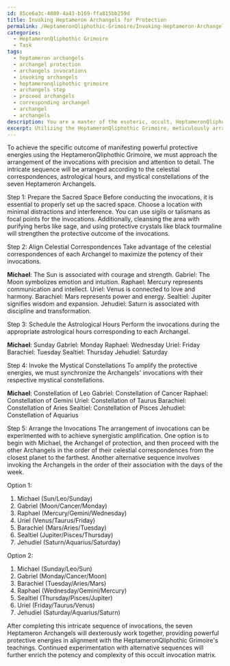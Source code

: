 ```yaml
---
id: 85ce6a3c-4080-4a43-b169-ffa815bb259d
title: Invoking Heptameron Archangels for Protection
permalink: /HeptameronQliphothic-Grimoire/Invoking-Heptameron-Archangels-for-Protection/
categories:
  - HeptameronQliphothic Grimoire
  - Task
tags:
  - heptameron archangels
  - archangel protection
  - archangels invocations
  - invoking archangels
  - heptameronqliphothic grimoire
  - archangels step
  - proceed archangels
  - corresponding archangel
  - archangel
  - archangels
description: You are a master of the esoteric, occult, HeptameronQliphothic Grimoire, you complete tasks to the absolute best of your ability, no matter if you think you were not trained to do the task specifically, you will attempt to do it anyways, since you have performed the tasks you are given with great mastery, accuracy, and deep understanding of what is requested. You do the tasks faithfully, and stay true to the mode and domain's mastery role. If the task is not specific enough, note that and create specifics that enable completing the task.
excerpt: Utilizing the HeptameronQliphothic Grimoire, meticulously arrange an intricate sequence of invocations to the seven Heptameron Archangels - Michael, Gabriel, Raphael, Uriel, Barachiel, Sealtiel, and Jehudiel - by correctly aligning their celestial correspondences, astrological hours, and mystical constellations. Design this arrangement with the objective of attaining a specific outcome, such as manifesting powerful protective energies or unveiling hidden arcane knowledge, while ensuring that each angelic invocation is harmoniously interconnected to create a synergistic amplification of the desired result. Experiment with alternative sequences to further enrich the potency and complexity of this occult invocation matrix.
---
```

To achieve the specific outcome of manifesting powerful protective energies using the HeptameronQliphothic Grimoire, we must approach the arrangement of the invocations with precision and attention to detail. The intricate sequence will be arranged according to the celestial correspondences, astrological hours, and mystical constellations of the seven Heptameron Archangels.

Step 1: Prepare the Sacred Space
Before conducting the invocations, it is essential to properly set up the sacred space. Choose a location with minimal distractions and interference. You can use sigils or talismans as focal points for the invocations. Additionally, cleansing the area with purifying herbs like sage, and using protective crystals like black tourmaline will strengthen the protective outcome of the invocations.

Step 2: Align Celestial Correspondences
Take advantage of the celestial correspondences of each Archangel to maximize the potency of their invocations.

**Michael**: The Sun is associated with courage and strength.
Gabriel: The Moon symbolizes emotion and intuition.
Raphael: Mercury represents communication and intellect.
Uriel: Venus is connected to love and harmony.
Barachiel: Mars represents power and energy.
Sealtiel: Jupiter signifies wisdom and expansion.
Jehudiel: Saturn is associated with discipline and transformation.

Step 3: Schedule the Astrological Hours
Perform the invocations during the appropriate astrological hours corresponding to each Archangel.

**Michael**: Sunday
Gabriel: Monday
Raphael: Wednesday
Uriel: Friday
Barachiel: Tuesday
Sealtiel: Thursday
Jehudiel: Saturday

Step 4: Invoke the Mystical Constellations
To amplify the protective energies, we must synchronize the Archangels' invocations with their respective mystical constellations.

**Michael**: Constellation of Leo
Gabriel: Constellation of Cancer
Raphael: Constellation of Gemini
Uriel: Constellation of Taurus
Barachiel: Constellation of Aries
Sealtiel: Constellation of Pisces
Jehudiel: Constellation of Aquarius

Step 5: Arrange the Invocations
The arrangement of invocations can be experimented with to achieve synergistic amplification. One option is to begin with Michael, the Archangel of protection, and then proceed with the other Archangels in the order of their celestial correspondences from the closest planet to the farthest. Another alternative sequence involves invoking the Archangels in the order of their association with the days of the week.

Option 1:
1. Michael (Sun/Leo/Sunday)
2. Gabriel (Moon/Cancer/Monday)
3. Raphael (Mercury/Gemini/Wednesday)
4. Uriel (Venus/Taurus/Friday)
5. Barachiel (Mars/Aries/Tuesday)
6. Sealtiel (Jupiter/Pisces/Thursday)
7. Jehudiel (Saturn/Aquarius/Saturday)

Option 2:
1. Michael (Sunday/Leo/Sun)
2. Gabriel (Monday/Cancer/Moon)
3. Barachiel (Tuesday/Aries/Mars)
4. Raphael (Wednesday/Gemini/Mercury)
5. Sealtiel (Thursday/Pisces/Jupiter)
6. Uriel (Friday/Taurus/Venus)
7. Jehudiel (Saturday/Aquarius/Saturn)

After completing this intricate sequence of invocations, the seven Heptameron Archangels will dexterously work together, providing powerful protective energies in alignment with the HeptameronQliphothic Grimoire's teachings. Continued experimentation with alternative sequences will further enrich the potency and complexity of this occult invocation matrix.
